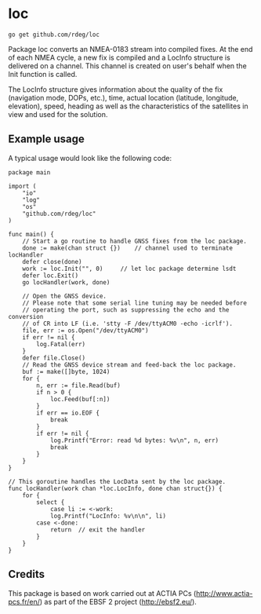 # loc

`go get github.com/rdeg/loc`

Package loc converts an NMEA-0183 stream into compiled fixes.
At the end of each NMEA cycle, a new fix is compiled and a LocInfo structure is delivered on a channel. This channel is created on user's behalf when the Init function is called.

The LocInfo structure gives information about the quality of the fix (navigation mode, DOPs, etc.), time, actual location (latitude,
longitude, elevation), speed, heading as well as the characteristics of the satellites in view and used for the solution.

## Example usage

A typical usage would look like the following code:

	package main
	
	import (
		"io"
		"log"
		"os"
		"github.com/rdeg/loc"
	)
	
	func main() {
		// Start a go routine to handle GNSS fixes from the loc package.
		done := make(chan struct {})	// channel used to terminate locHandler
		defer close(done)
		work := loc.Init("", 0)		// let loc package determine lsdt
		defer loc.Exit()
		go locHandler(work, done)
		
		// Open the GNSS device.
		// Please note that some serial line tuning may be needed before
		// operating the port, such as suppressing the echo and the conversion
		// of CR into LF (i.e. 'stty -F /dev/ttyACM0 -echo -icrlf').
		file, err := os.Open("/dev/ttyACM0")
		if err != nil {
			log.Fatal(err)
		}
		defer file.Close()
		// Read the GNSS device stream and feed-back the loc package.
		buf := make([]byte, 1024)
		for {
			n, err := file.Read(buf)
			if n > 0 {
				loc.Feed(buf[:n])
			}
			if err == io.EOF {
				break
			}
			if err != nil {
				log.Printf("Error: read %d bytes: %v\n", n, err)
				break
			}
		}
	}
	
	// This goroutine handles the LocData sent by the loc package.
	func locHandler(work chan *loc.LocInfo, done chan struct{}) {
		for {
			select {
				case li := <-work:
				log.Printf("LocInfo: %v\n\n", li)
			case <-done:
				return	// exit the handler
			}
		}
	}
	
## Credits

This package is based on work carried out at ACTIA PCs (http://www.actia-pcs.fr/en/)
as part of the EBSF 2 project (http://ebsf2.eu/).

